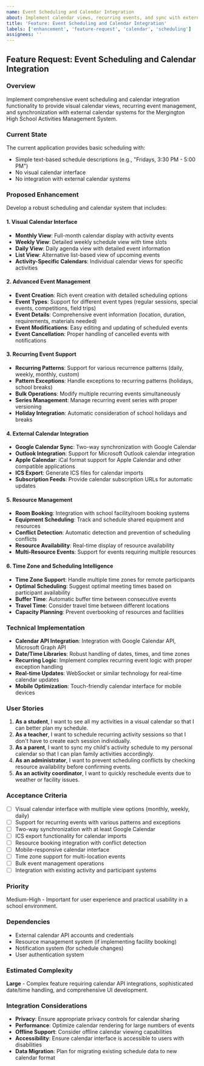 ```yaml
---
name: Event Scheduling and Calendar Integration
about: Implement calendar views, recurring events, and sync with external calendars
title: 'Feature: Event Scheduling and Calendar Integration'
labels: ['enhancement', 'feature-request', 'calendar', 'scheduling']
assignees: ''
---
```


## Feature Request: Event Scheduling and Calendar Integration

### Overview
Implement comprehensive event scheduling and calendar integration functionality to provide visual calendar views, recurring event management, and synchronization with external calendar systems for the Mergington High School Activities Management System.

### Current State
The current application provides basic scheduling with:
- Simple text-based schedule descriptions (e.g., "Fridays, 3:30 PM - 5:00 PM")
- No visual calendar interface
- No integration with external calendar systems

### Proposed Enhancement
Develop a robust scheduling and calendar system that includes:

#### 1. Visual Calendar Interface
- **Monthly View**: Full-month calendar display with activity events
- **Weekly View**: Detailed weekly schedule view with time slots
- **Daily View**: Daily agenda view with detailed event information
- **List View**: Alternative list-based view of upcoming events
- **Activity-Specific Calendars**: Individual calendar views for specific activities

#### 2. Advanced Event Management
- **Event Creation**: Rich event creation with detailed scheduling options
- **Event Types**: Support for different event types (regular sessions, special events, competitions, field trips)
- **Event Details**: Comprehensive event information (location, duration, requirements, materials needed)
- **Event Modifications**: Easy editing and updating of scheduled events
- **Event Cancellation**: Proper handling of cancelled events with notifications

#### 3. Recurring Event Support
- **Recurring Patterns**: Support for various recurrence patterns (daily, weekly, monthly, custom)
- **Pattern Exceptions**: Handle exceptions to recurring patterns (holidays, school breaks)
- **Bulk Operations**: Modify multiple recurring events simultaneously
- **Series Management**: Manage recurring event series with proper versioning
- **Holiday Integration**: Automatic consideration of school holidays and breaks

#### 4. External Calendar Integration
- **Google Calendar Sync**: Two-way synchronization with Google Calendar
- **Outlook Integration**: Support for Microsoft Outlook calendar integration
- **Apple Calendar**: iCal format support for Apple Calendar and other compatible applications
- **ICS Export**: Generate ICS files for calendar imports
- **Subscription Feeds**: Provide calendar subscription URLs for automatic updates

#### 5. Resource Management
- **Room Booking**: Integration with school facility/room booking systems
- **Equipment Scheduling**: Track and schedule shared equipment and resources
- **Conflict Detection**: Automatic detection and prevention of scheduling conflicts
- **Resource Availability**: Real-time display of resource availability
- **Multi-Resource Events**: Support for events requiring multiple resources

#### 6. Time Zone and Scheduling Intelligence
- **Time Zone Support**: Handle multiple time zones for remote participants
- **Optimal Scheduling**: Suggest optimal meeting times based on participant availability
- **Buffer Time**: Automatic buffer time between consecutive events
- **Travel Time**: Consider travel time between different locations
- **Capacity Planning**: Prevent overbooking of resources and facilities

### Technical Implementation
- **Calendar API Integration**: Integration with Google Calendar API, Microsoft Graph API
- **Date/Time Libraries**: Robust handling of dates, times, and time zones
- **Recurring Logic**: Implement complex recurring event logic with proper exception handling
- **Real-time Updates**: WebSocket or similar technology for real-time calendar updates
- **Mobile Optimization**: Touch-friendly calendar interface for mobile devices

### User Stories
1. **As a student**, I want to see all my activities in a visual calendar so that I can better plan my schedule.
2. **As a teacher**, I want to schedule recurring activity sessions so that I don't have to create each session individually.
3. **As a parent**, I want to sync my child's activity schedule to my personal calendar so that I can plan family activities accordingly.
4. **As an administrator**, I want to prevent scheduling conflicts by checking resource availability before confirming events.
5. **As an activity coordinator**, I want to quickly reschedule events due to weather or facility issues.

### Acceptance Criteria
- [ ] Visual calendar interface with multiple view options (monthly, weekly, daily)
- [ ] Support for recurring events with various patterns and exceptions
- [ ] Two-way synchronization with at least Google Calendar
- [ ] ICS export functionality for calendar imports
- [ ] Resource booking integration with conflict detection
- [ ] Mobile-responsive calendar interface
- [ ] Time zone support for multi-location events
- [ ] Bulk event management operations
- [ ] Integration with existing activity and participant systems

### Priority
Medium-High - Important for user experience and practical usability in a school environment.

### Dependencies
- External calendar API accounts and credentials
- Resource management system (if implementing facility booking)
- Notification system (for schedule changes)
- User authentication system

### Estimated Complexity
**Large** - Complex feature requiring calendar API integrations, sophisticated date/time handling, and comprehensive UI development.

### Integration Considerations
- **Privacy**: Ensure appropriate privacy controls for calendar sharing
- **Performance**: Optimize calendar rendering for large numbers of events
- **Offline Support**: Consider offline calendar viewing capabilities
- **Accessibility**: Ensure calendar interface is accessible to users with disabilities
- **Data Migration**: Plan for migrating existing schedule data to new calendar format